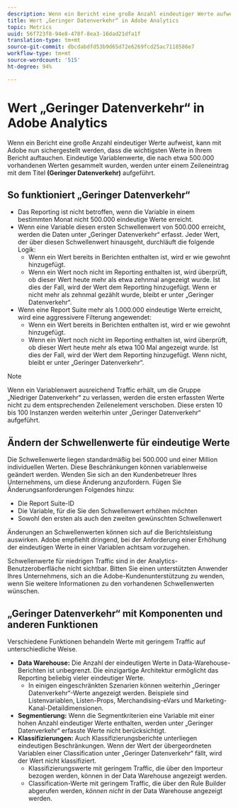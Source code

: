 ```yaml
---
description: Wenn ein Bericht eine große Anzahl eindeutiger Werte aufweist, kann mit Adobe nun sichergestellt werden, dass die wichtigsten Werte in Ihrem Bericht auftauchen.
title: Wert „Geringer Datenverkehr“ in Adobe Analytics
topic: Metrics
uuid: 56f723f8-94e8-478f-8ea3-16dad21dfa1f
translation-type: tm+mt
source-git-commit: dbcdabdfd53b9d65d72e6269fcd25ac7118586e7
workflow-type: tm+mt
source-wordcount: '515'
ht-degree: 94%

---
```



# Wert „Geringer Datenverkehr“ in Adobe Analytics

Wenn ein Bericht eine große Anzahl eindeutiger Werte aufweist, kann mit Adobe nun sichergestellt werden, dass die wichtigsten Werte in Ihrem Bericht auftauchen. Eindeutige Variablenwerte, die nach etwa 500.000 vorhandenen Werten gesammelt wurden, werden unter einem Zeileneintrag mit dem Titel **(Geringer Datenverkehr)** aufgeführt.

## So funktioniert „Geringer Datenverkehr“

* Das Reporting ist nicht betroffen, wenn die Variable in einem bestimmten Monat nicht 500.000 eindeutige Werte erreicht.
* Wenn eine Variable diesen ersten Schwellenwert von 500.000 erreicht, werden die Daten unter „Geringer Datenverkehr“ erfasst. Jeder Wert, der über diesen Schwellenwert hinausgeht, durchläuft die folgende Logik:
   * Wenn ein Wert bereits in Berichten enthalten ist, wird er wie gewohnt hinzugefügt.
   * Wenn ein Wert noch nicht im Reporting enthalten ist, wird überprüft, ob dieser Wert heute mehr als etwa zehnmal angezeigt wurde. Ist dies der Fall, wird der Wert dem Reporting hinzugefügt. Wenn er nicht mehr als zehnmal gezählt wurde, bleibt er unter „Geringer Datenverkehr“.
* Wenn eine Report Suite mehr als 1.000.000 eindeutige Werte erreicht, wird eine aggressivere Filterung angewendet:
   * Wenn ein Wert bereits in Berichten enthalten ist, wird er wie gewohnt hinzugefügt.
   * Wenn ein Wert noch nicht im Reporting enthalten ist, wird überprüft, ob dieser Wert heute mehr als etwa 100 Mal angezeigt wurde. Ist dies der Fall, wird der Wert dem Reporting hinzugefügt. Wenn nicht, bleibt er unter „Geringer Datenverkehr“.

>[!NOTE]
>
>Wenn ein Variablenwert ausreichend Traffic erhält, um die Gruppe „Niedriger Datenverkehr“ zu verlassen, werden die ersten erfassten Werte nicht zu dem entsprechenden Zeilenelement verschoben. Diese ersten 10 bis 100 Instanzen werden weiterhin unter „Geringer Datenverkehr“ aufgeführt.

## Ändern der Schwellenwerte für eindeutige Werte

Die Schwellenwerte liegen standardmäßig bei 500.000 und einer Million individuellen Werten. Diese Beschränkungen können variablenweise geändert werden. Wenden Sie sich an den Kundenbetreuer Ihres Unternehmens, um diese Änderung anzufordern. Fügen Sie Änderungsanforderungen Folgendes hinzu:

* Die Report Suite-ID
* Die Variable, für die Sie den Schwellenwert erhöhen möchten
* Sowohl den ersten als auch den zweiten gewünschten Schwellenwert

Änderungen an Schwellenwerten können sich auf die Berichtsleistung auswirken. Adobe empfiehlt dringend, bei der Anforderung einer Erhöhung der eindeutigen Werte in einer Variablen achtsam vorzugehen.

Schwellenwerte für niedrigen Traffic sind in der Analytics-Benutzeroberfläche nicht sichtbar. Bitten Sie einen unterstützten Anwender Ihres Unternehmens, sich an die Adobe-Kundenunterstützung zu wenden, wenn Sie weitere Informationen zu den vorhandenen Schwellenwerten wünschen.

## „Geringer Datenverkehr“ mit Komponenten und anderen Funktionen

Verschiedene Funktionen behandeln Werte mit geringem Traffic auf unterschiedliche Weise.

* **Data Warehouse:** Die Anzahl der eindeutigen Werte in Data-Warehouse-Berichten ist unbegrenzt. Die einzigartige Architektur ermöglicht das Reporting beliebig vieler eindeutiger Werte.
   * In einigen eingeschränkten Szenarien können weiterhin „Geringer Datenverkehr“-Werte angezeigt werden. Beispiele sind Listenvariablen, Listen-Props, Merchandising-eVars und Marketing-Kanal-Detaildimensionen.
* **Segmentierung:** Wenn die Segmentkriterien eine Variable mit einer hohen Anzahl eindeutiger Werte enthalten, werden unter „Geringer Datenverkehr“ erfasste Werte nicht berücksichtigt.
* **Klassifizierungen:** Auch Klassifizierungsberichte unterliegen eindeutigen Beschränkungen. Wenn der Wert der übergeordneten Variablen einer Classification unter „Geringer Datenverkehr“ fällt, wird der Wert nicht klassifiziert.
   * Klassifizierungswerte mit geringem Traffic, die über den Importeur bezogen werden, können in der Data Warehouse angezeigt werden. <!-- AN-115871 -->
   * Classification-Werte mit geringem Traffic, die über den Rule Builder abgerufen werden, *können nicht* in der Data Warehouse angezeigt werden. <!-- AN-122872 -->
